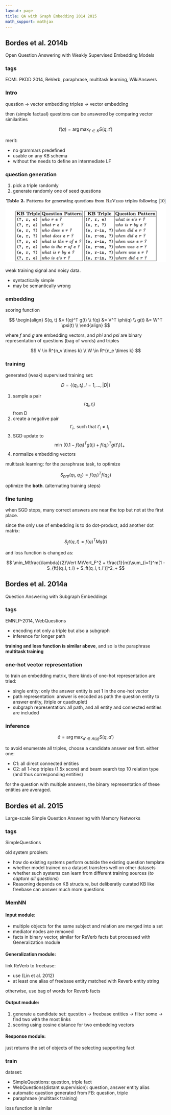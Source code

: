 ```yaml
---
layout: page
title: QA with Graph Embedding 2014 2015
math_support: mathjax
---
```



## Bordes et al. 2014b

Open Question Answering with Weakly Supervised Embedding Models

### tags

ECML PKDD 2014, ReVerb, paraphrase, multitask learning, WikiAnswers

### Intro

question -> vector embedding
triples  -> vector embedding

then (simple factual) questions can be answered by comparing vector similarities

$$
\hat t(q) = \arg\max_{t'\in K} S(q, t')
$$

merit:

- no grammars predefined
- usable on any KB schema
- without the needs to define an intermediate LF

### question generation

1. pick a triple randomly
2. generate randomly one of seed questions

![QQ20161014-0@2x.png](resources/79D2FB9F06932C4623B6D231EEA01339.png)

weak training signal and noisy data.

- syntactically simple
- may be semantically wrong

### embedding 

scoring function

$$
\begin{align}
S(q, t) &= f(q)^T g(t) \\
f(q)    &= V^T \phi(q) \\
g(t)    &= W^T \psi(t) \\
\end{align}
$$

where _f_ and _g_ are embedding vectors, and _phi_ and _psi_ are binary representation of questions (bag of words)
and triples

$$
V \in R^{n_v \times k} \\
W \in R^{n_e \times k}
$$

### training

generated (weak) supervised training set:

$$
D = \{(q_i, t_i), i = 1, ..., \vert D\vert\}
$$

1. sample a pair $$(q_i, t_i)$$ from D
2. create a negative pair $$t'_i, \text{ such that }t'_i\ne t_i$$
3. SGD update to $$\min\, [0.1 - f(q_i)^Tg(t_i) + f(q_i)^Tg(t'_i)]_+$$
4. normalize embedding vectors

multitask learning: for the paraphrase task, to optimize

$$
S_{prp}(q_1, q_2) = f(q_1)^Tf(q_2)
$$

optimize the **both**. (alternating training steps)

### fine tuning

when SGD stops, many correct answers are near the top but not at the first place.

since the only use of embedding is to do dot-product, add another dot matrix:

$$
S_ft(q,t) = f(q)^TMg(t)
$$

and loss function is changed as:

$$
\min_M\frac{\lambda}{2}\Vert M\Vert_F^2 + \frac{1}{m}\sum_{i=1}^m[1 - S_{ft}(q_i, t_i) + S_ft(q_i, t_i')]^2_+
$$

## Bordes et al. 2014a

Question Answering with Subgraph Embeddings

### tags

EMNLP-2014, WebQuestions

- encoding not only a triple but also a subgraph
- inference for longer path

**training and loss function is similar above**, and so is the paraphrase **multitask training**

### one-hot vector representation

to train an embedding matrix, there kinds of one-hot representation are tried:

- single entity: only the answer entity is set 1 in the one-hot vector
- path representation: answer is encoded as path the question entity to answer entity, (triple or quadruplet)
- subgraph representation: all path, and all entity and connected entities are included

### inference

$$
\hat a = \arg\max_{a'\in A(q)}S(q,a')
$$

to avoid enumerate all triples, choose a candidate answer set first. either one:

- C1: all direct connected entities
- C2: all 1-hop triples (1.5x score) and beam search top 10 relation type (and thus corresponding entities)

for the question with multiple answers, the binary representation of these entities are averaged.

## Bordes et al. 2015

Large-scale Simple Question Answering with Memory Networks

### tags

SimpleQuestions

old system problem:

- how do existing systems perform outside the existing question template
- whether model trained on a dataset transfers well on other datasets
- whether such systems can learn from different training sources (_to capture all questions_)
- Reasoning depends on KB structure, but deliberatly curated KB like freebase can answer much more questions

### MemNN

#### Input module:

- multiple objects for the same subject and relation are merged into a set
- mediator nodes are removed
- facts in binary vector, similar for ReVerb facts but processed with Generalization module

#### Generalization module:

link ReVerb to freebase:

- use (Lin et al. 2012)
- at least one alias of freebase entity matched with Reverb entity string

otherwise, use bag of words for Reverb facts

#### Output module:

1. generate a candidate set: question -> freebase entities -> filter some -> find two with the most links
2. scoring using cosine distance for two embedding vectors

#### Response module:

just returns the set of objects of the selecting supporting fact

### train

dataset:

- SimpleQuestions: question, triple fact
- WebQuestions(distant supervision): question, answer entity alias
- automatic question generated from FB: question, triple
- paraphrase (multitask training)

loss function is similar







